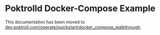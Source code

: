 # Poktrolld Docker-Compose Example <!-- omit in toc -->

This documentation has been moved to [dev.poktroll.com/operate/quickstart/docker_compose_walkthrough](https://dev.poktroll.com/operate/quickstart/docker_compose_walkthrough).
